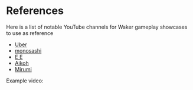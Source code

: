 # References 

Here is a list of notable YouTube channels for Waker gameplay showcases to use as reference

* [Uber](https://www.youtube.com/@TheuberClips)
* [monosashi](https://www.youtube.com/@user-uo9ug5rl4y)
* [E E](https://www.youtube.com/@EE-fr4dn)
* [Aikoh](https://www.youtube.com/@Aikoh)
* [Mirumi](https://www.youtube.com/@mirumi3115)

Example video:

```{youtube} J6NllC8Hu6U 
```